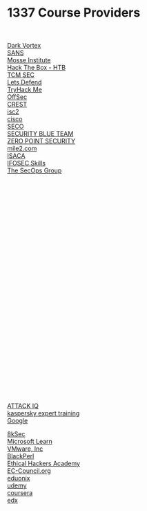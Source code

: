 # 1337 Course Providers
<br/>



[Dark Vortex](https://0xdarkvortex.dev)<br/>
[SANS](https://sans.org)<br/>
[Mosse Institute](https://mosse-institute.com)<br/>
[Hack The Box - HTB](https://academy.hackthebox.com)<br/>
[TCM SEC](https://academy.tcm-sec.com)<br/>
[Lets Defend](https://app.letsdefend.io)<br/>
[TryHack Me](https://tryhackme.com)<br/>
[OffSec](https://offsec.com)<br/>
[CREST](https://crest-approved.org)<br/>
[isc2](https://isc2.org)<br/>
[cisco](https://cisco.com)<br/>
[SECO](https://seco-institute.org)<br/>
[SECURITY BLUE TEAM](https://securityblue.team)<br/>
[ZERO POINT SECURITY](https://training.zeropointsecurity.co.uk)<br/>
[mile2.com](https://mile2.com)<br/>
[ISACA](https://isaca.org)<br/>
[IFOSEC Skills](https://app.infosecinstitute.com)<br/>
[The SecOps Group](https://secops.group)<br/>
[](https://cyberwarfare.live)<br/>
[](https://comptia.org)<br/>
[](https://courses.zero2auto.com)<br/>
[](https://axelos.com)<br/>
[](https://aws.amazon.com/training)<br/>
[](https://redhat.com/en/services/training-and-certification)<br/>
[](https://iapp.org/certify)<br/>
[](https://asisonline.org)<br/>
[](https://redhat.com/en/services/certifications)<br/>
[](https://certipedia.com)<br/>
[](https://tuev-nord.de/en/company)<br/>
[](https://tuv.com/world/en)<br/>
[](https://tuvsud.com/en)<br/>
[](https://en.tuv.at)<br/>
[](https://lpi.org)<br/>
[](https://pmi.org)<br/>
[](https://isa.org/certification)<br/>
[](https://sabsa.org/certification)<br/>
[](https://exin.com)<br/>
[](https://identitymanagementinstitute.org/certification)<br/>
[](https://learningportal.juniper.net/juniper/default.aspx)<br/>
[](https://training-certifications.checkpoint.com/#)<br/>
[](https://ine.com)<br/>
[](https://gaqm.org)<br/>
[](https://view.ceros.com/f5/certification-roadmap/p/1)<br/>
[](https://wcnacertification.com)<br/>
[](https://opengroup.org)<br/>
[](https://redteamacademy.com)<br/>
[](https://blackstormsecurity.com/certification)<br/>
[](https://malwareunicorn.org/#/workshops)<br/>
[](https://zerodayengineering.com/training/index.html)<br/>
[ATTACK IQ](https://academy.attackiq.com)<br/>
[kaspersky expert training](https://xtraining.kaspersky.com)<br/>
[Google](https://grow.google)<br/>






[8kSec](https://8ksec.io/certifications)<br/>
[Microsoft Learn](https://learn.microsoft.com)<br/>
[VMware, Inc](https://itacademy.vmware.com)<br/>
[BlackPerl](https://academy.blackperldfir.com/)<br/>
[Ethical Hackers Academy](https://ethicalhacksacademy.com)<br/>
[EC-Council.org](https://eccouncil.org)<br/>
[eduonix](https://eduonix.com)<br/>
[udemy](https://udemy.com)<br/>
[coursera](https://coursera.org)<br/>
[edx](https://edx.org)<br/>
